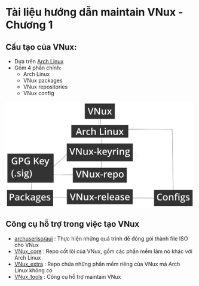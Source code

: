 # Tài liệu hướng dẫn maintain VNux - Chương 1
## Cấu tạo của VNux:
- Dựa trên [Arch Linux](https://archlinux.org/)
- Gồm 4 phần chính: 
  - Arch Linux
  - VNux packages
  - VNux repositories
  - VNux config
  
![Cấu tạo của VNux](/img/structure.svg)

## Công cụ hỗ trợ trong việc tạo VNux
- [archuseriso/aui](https://github.com/laurent85v/archuseriso) : Thực hiện những quá trình để đóng gói thành file ISO cho VNux
- [VNux_core](https://gitlab.com/VNux/vnux_repo/VNux_core) : Repo cốt lõi của VNux, gồm các phần mềm làm nó khác với Arch Linux
- [VNux_extra](https://gitlab.com/VNux/vnux_repo/VNux_extra) : Repo chứa những phần mềm riêng của VNux mà Arch Linux không có
- [VNux_tools](https://gitlab.com/VNux/VNux-tools) : Công cụ hỗ trợ maintain VNux
